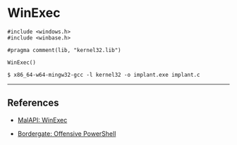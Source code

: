 # WinExec

```
#include <windows.h>
#include <winbase.h>

#pragma comment(lib, "kernel32.lib")

WinExec()
```

```
$ x86_64-w64-mingw32-gcc -l kernel32 -o implant.exe implant.c
```

---
## References

- [MalAPI: WinExec](https://malapi.io/winapi/WinExec)

- [Bordergate: Offensive PowerShell](https://www.bordergate.co.uk/offensive-powershell/)